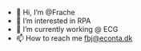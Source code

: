 - 👋 Hi, I’m @Frache
- 👀 I’m interested in RPA
- 🌱 I’m currently working @ ECG
- 📫 How to reach me fbj@econta.dk
